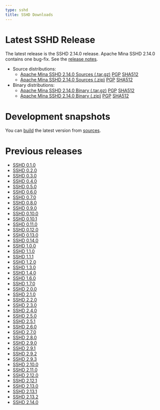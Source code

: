```yaml
---
type: sshd
title: SSHD Downloads
---
```


# Latest SSHD Release

The latest release is the SSHD 2.14.0 release.
Apache Mina SSHD 2.14.0 contains one bug-fix. See the [release notes](download_2.14.0.md).

* Source distributions:
    * [Apache Mina SSHD 2.14.0 Sources (.tar.gz)](https://www.apache.org/dyn/closer.lua/mina/sshd/2.14.0/apache-sshd-2.14.0-src.tar.gz) [PGP](https://www.apache.org/dist/mina/sshd/2.14.0/apache-sshd-2.14.0-src.tar.gz.asc) [SHA512](https://www.apache.org/dist/mina/sshd/2.14.0/apache-sshd-2.14.0-src.tar.gz.sha512)
    * [Apache Mina SSHD 2.14.0 Sources (.zip)](https://www.apache.org/dyn/closer.lua/mina/sshd/2.14.0/apache-sshd-2.14.0-src.zip) [PGP](https://www.apache.org/dist/mina/sshd/2.14.0/apache-sshd-2.14.0-src.zip.asc) [SHA512](https://www.apache.org/dist/mina/sshd/2.14.0/apache-sshd-2.14.0-src.zip.sha512)
* Binary distributions:
    * [Apache Mina SSHD 2.14.0 Binary (.tar.gz)](https://www.apache.org/dyn/closer.lua/mina/sshd/2.14.0/apache-sshd-2.14.0.tar.gz) [PGP](https://www.apache.org/dist/mina/sshd/2.14.0/apache-sshd-2.14.0.tar.gz.asc) [SHA512](https://www.apache.org/dist/mina/sshd/2.14.0/apache-sshd-2.14.0.tar.gz.sha512)
    * [Apache Mina SSHD 2.14.0 Binary (.zip)](https://www.apache.org/dyn/closer.lua/mina/sshd/2.14.0/apache-sshd-2.14.0.zip) [PGP](https://www.apache.org/dist/mina/sshd/2.14.0/apache-sshd-2.14.0.zip.asc) [SHA512](https://www.apache.org/dist/mina/sshd/2.14.0/apache-sshd-2.14.0.zip.sha512)

# Development snapshots

You can [build](building.html) the latest version from [sources](sources.html).

# Previous releases

* [SSHD 0.1.0](download_0.1.0.html)
* [SSHD 0.2.0](download_0.2.0.html)
* [SSHD 0.3.0](download_0.3.0.html)
* [SSHD 0.4.0](download_0.4.0.html)
* [SSHD 0.5.0](download_0.5.0.html)
* [SSHD 0.6.0](download_0.6.0.html)
* [SSHD 0.7.0](download_0.7.0.html)
* [SSHD 0.8.0](download_0.8.0.html)
* [SSHD 0.9.0](download_0.9.0.html)
* [SSHD 0.10.0](download_0.10.0.html)
* [SSHD 0.10.1](download_0.10.1.html)
* [SSHD 0.11.0](download_0.11.0.html)
* [SSHD 0.12.0](download_0.12.0.html)
* [SSHD 0.13.0](download_0.13.0.html)
* [SSHD 0.14.0](download_0.14.0.html)
* [SSHD 1.0.0](download_1.0.0.html)
* [SSHD 1.1.0](download_1.1.0.html)
* [SSHD 1.1.1](download_1.1.1.html)
* [SSHD 1.2.0](download_1.2.0.html)
* [SSHD 1.3.0](download_1.3.0.html)
* [SSHD 1.4.0](download_1.4.0.html)
* [SSHD 1.6.0](download_1.6.0.html)
* [SSHD 1.7.0](download_1.7.0.html)
* [SSHD 2.0.0](download_2.0.0.html)
* [SSHD 2.1.0](download_2.1.0.html)
* [SSHD 2.2.0](download_2.2.0.html)
* [SSHD 2.3.0](download_2.3.0.html)
* [SSHD 2.4.0](download_2.4.0.html)
* [SSHD 2.5.0](download_2.5.0.html)
* [SSHD 2.5.1](download_2.5.1.html)
* [SSHD 2.6.0](download_2.6.0.html)
* [SSHD 2.7.0](download_2.7.0.html)
* [SSHD 2.8.0](download_2.8.0.html)
* [SSHD 2.9.0](download_2.9.0.html)
* [SSHD 2.9.1](./download_2.9.1.html)
* [SSHD 2.9.2](./download_2.9.2.html)
* [SSHD 2.9.3](./download_2.9.3.html)
* [SSHD 2.10.0](./download_2.10.0.html)
* [SSHD 2.11.0](./download_2.11.0.html)
* [SSHD 2.12.0](./download_2.12.0.html)
* [SSHD 2.12.1](./download_2.12.1.html)
* [SSHD 2.13.0](./download_2.13.0.html)
* [SSHD 2.13.1](./download_2.13.1.html)
* [SSHD 2.13.2](./download_2.13.2.html)
* [SSHD 2.14.0](./download_2.14.0.html)

